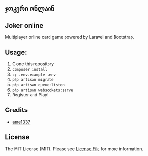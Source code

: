## ჯოკერი ონლაინ
## Joker online 

Multiplayer online card game powered by Laravel and Bootstrap.

## Usage:
1. Clone this repository
2. `composer install`
3. `cp .env.example .env`
4. `php artisan migrate`
5. `php artisan queue:listen`
6. `php artisan websockets:serve`
7. Register and Play!

## Credits

- [ame1337](https://github.com/ame1337)

## License

The MIT License (MIT). Please see [License File](LICENSE.md) for more information.
